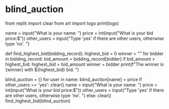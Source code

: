 # blind_auction
from replit import clear
from art import logo
print(logo)

name = input("What is your name: ")
price = int(input("What is your bid price:$"))
other_users = input("Type 'yes' if there are other users, otherwise type 'no'. ")

def find_highest_bid(bidding_record):
  highest_bid = 0
  winner = ""
  for bidder in bidding_record:
    bid_amount = bidding_record[bidder]
    if bid_amount > highest_bid:
      highest_bid = bid_amount
      winner = bidder
  print(f"The winner is {winner} with ${highest_bid} bid. ")    


blind_auction = {}
for user in name:
  blind_auction[name] = price
  if other_users == 'yes':
    clear()
    name = input("What is your name: ")
    price = int(input("What is your bid price:$"))
    other_users = input("Type 'yes' if there are other users, otherwise type 'no'. ")
  else:
    clear()
    find_highest_bid(blind_auction)
